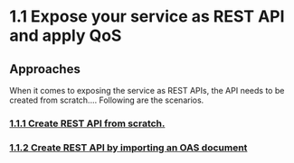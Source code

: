 # 1.1 Expose your service as REST API and apply QoS
<scenario description>

## Approaches
When it comes to exposing the service as REST APIs, the API needs to be created from scratch.... Following are the scenarios.

### [1.1.1 Create REST API from scratch.](https://github.com/wso2/product-apim/tree/product-scenarios/product-scenarios/1-manage-public-partner-private-apis/1.1-expose-service-as-rest-api/1.1.1-create-rest-api-from-scratch)
### [1.1.2 Create REST API by importing an OAS document]()
